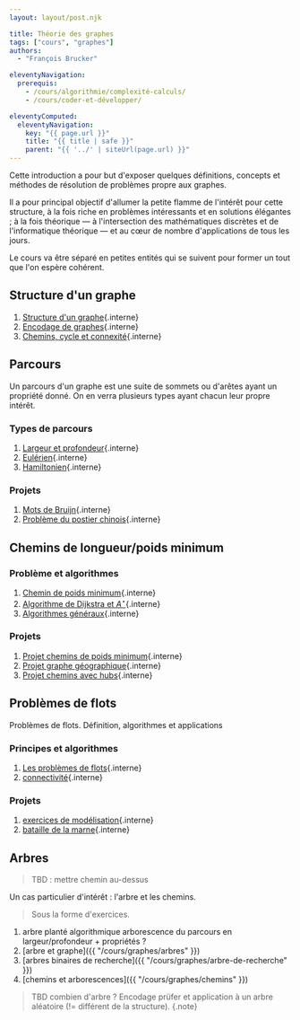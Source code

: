 ```yaml
---
layout: layout/post.njk

title: Théorie des graphes
tags: ["cours", "graphes"]
authors:
  - "François Brucker"

eleventyNavigation:
  prerequis:
    - /cours/algorithmie/complexité-calculs/
    - /cours/coder-et-développer/

eleventyComputed:
  eleventyNavigation:
    key: "{{ page.url }}"
    title: "{{ title | safe }}"
    parent: "{{ '../' | siteUrl(page.url) }}"
---
```


<!-- début résumé -->

Cette introduction a pour but d'exposer quelques définitions, concepts et méthodes de résolution de problèmes propre aux graphes.

Il a pour principal objectif d'allumer la petite flamme de l'intérêt pour cette structure, à la fois riche en problèmes intéressants et en solutions élégantes ; à la fois théorique — à l'intersection des mathématiques discrètes et de l'informatique théorique — et au cœur de nombre d'applications de tous les jours.

Le cours va être séparé en petites entités qui se suivent pour former un tout que l'on espère cohérent.

## <span id="structure"></span> Structure d'un graphe

1. [Structure d'un graphe](structure){.interne}
2. [Encodage de graphes](encodage){.interne}
3. [Chemins, cycle et connexité](chemins-cycles-connexite){.interne}

## Parcours

Un parcours d'un graphe est une suite de sommets ou d'arêtes ayant un propriété donné. On en verra plusieurs types ayant chacun leur propre intérêt.

### Types de parcours

1. [Largeur et profondeur](parcours-largeur-profondeur){.interne}
2. [Eulérien](parcours-eulériens){.interne}
3. [Hamiltonien](parcours-hamiltoniens){.interne}

### Projets

1. [Mots de Bruijn](projet-mots-bruijn){.interne}
2. [Problème du postier chinois](projet-postier-chinois){.interne}

## Chemins de longueur/poids minimum

### <span id="chemin-problèmes"></span> Problème et algorithmes

1. [Chemin de poids minimum](chemin-poids-min-problème){.interne}
2. [Algorithme de Dijkstra et $A^\star$](chemin-poids-min-positif){.interne}
3. [Algorithmes généraux](chemin-poids-min-cas-général){.interne}

### <span id="projet-chemin-poids-min"></span> Projets

1. [Projet chemins de poids minimum](projet-chemins-min){.interne}
2. [Projet graphe géographique](projet-graphe-géographique){.interne}
3. [Projet chemins avec hubs](projet-chemins-hub){.interne}

## Problèmes de flots

Problèmes de flots. Définition, algorithmes et applications

### Principes et algorithmes

1. [Les problèmes de flots](flots){.interne}
2. [connectivité](connectivité){.interne}

### <span id="projet-flots"></span> Projets

1. [exercices de modélisation](projet-flots-modélisation){.interne}
2. [bataille de la marne](projet-bataille-de-la-marne){.interne}

## Arbres

> TBD : mettre chemin au-dessus

Un cas particulier d'intérêt : l'arbre et les chemins.

> Sous la forme d'exercices.

1. arbre planté algorithmique arborescence du parcours en largeur/profondeur + propriétés ?
2. [arbre et graphe]({{ "/cours/graphes/arbres"  }})
3. [arbres binaires de recherche]({{ "/cours/graphes/arbre-de-recherche"  }})
4. [chemins et arborescences]({{ "/cours/graphes/chemins"  }})

> TBD
> combien d'arbre ? Encodage prüfer et application à un arbre aléatoire (!= différent de la structure).
> {.note}
